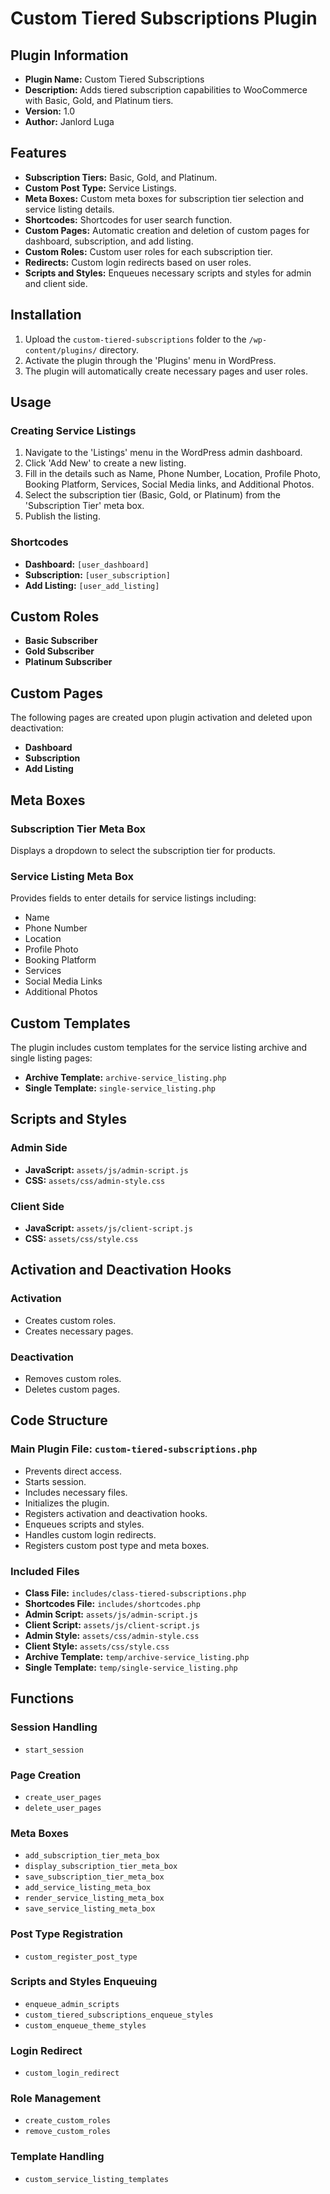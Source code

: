 # Custom Tiered Subscriptions Plugin

## Plugin Information
- **Plugin Name:** Custom Tiered Subscriptions
- **Description:** Adds tiered subscription capabilities to WooCommerce with Basic, Gold, and Platinum tiers.
- **Version:** 1.0
- **Author:** Janlord Luga

## Features
- **Subscription Tiers:** Basic, Gold, and Platinum.
- **Custom Post Type:** Service Listings.
- **Meta Boxes:** Custom meta boxes for subscription tier selection and service listing details.
- **Shortcodes:** Shortcodes for user search function.
- **Custom Pages:** Automatic creation and deletion of custom pages for dashboard, subscription, and add listing.
- **Custom Roles:** Custom user roles for each subscription tier.
- **Redirects:** Custom login redirects based on user roles.
- **Scripts and Styles:** Enqueues necessary scripts and styles for admin and client side.

## Installation
1. Upload the `custom-tiered-subscriptions` folder to the `/wp-content/plugins/` directory.
2. Activate the plugin through the 'Plugins' menu in WordPress.
3. The plugin will automatically create necessary pages and user roles.

## Usage
### Creating Service Listings
1. Navigate to the 'Listings' menu in the WordPress admin dashboard.
2. Click 'Add New' to create a new listing.
3. Fill in the details such as Name, Phone Number, Location, Profile Photo, Booking Platform, Services, Social Media links, and Additional Photos.
4. Select the subscription tier (Basic, Gold, or Platinum) from the 'Subscription Tier' meta box.
5. Publish the listing.

### Shortcodes
- **Dashboard:** `[user_dashboard]`
- **Subscription:** `[user_subscription]`
- **Add Listing:** `[user_add_listing]`

## Custom Roles
- **Basic Subscriber**
- **Gold Subscriber**
- **Platinum Subscriber**

## Custom Pages
The following pages are created upon plugin activation and deleted upon deactivation:
- **Dashboard**
- **Subscription**
- **Add Listing**

## Meta Boxes
### Subscription Tier Meta Box
Displays a dropdown to select the subscription tier for products.

### Service Listing Meta Box
Provides fields to enter details for service listings including:
- Name
- Phone Number
- Location
- Profile Photo
- Booking Platform
- Services
- Social Media Links
- Additional Photos

## Custom Templates
The plugin includes custom templates for the service listing archive and single listing pages:
- **Archive Template:** `archive-service_listing.php`
- **Single Template:** `single-service_listing.php`

## Scripts and Styles
### Admin Side
- **JavaScript:** `assets/js/admin-script.js`
- **CSS:** `assets/css/admin-style.css`

### Client Side
- **JavaScript:** `assets/js/client-script.js`
- **CSS:** `assets/css/style.css`

## Activation and Deactivation Hooks
### Activation
- Creates custom roles.
- Creates necessary pages.

### Deactivation
- Removes custom roles.
- Deletes custom pages.

## Code Structure
### Main Plugin File: `custom-tiered-subscriptions.php`
- Prevents direct access.
- Starts session.
- Includes necessary files.
- Initializes the plugin.
- Registers activation and deactivation hooks.
- Enqueues scripts and styles.
- Handles custom login redirects.
- Registers custom post type and meta boxes.

### Included Files
- **Class File:** `includes/class-tiered-subscriptions.php`
- **Shortcodes File:** `includes/shortcodes.php`
- **Admin Script:** `assets/js/admin-script.js`
- **Client Script:** `assets/js/client-script.js`
- **Admin Style:** `assets/css/admin-style.css`
- **Client Style:** `assets/css/style.css`
- **Archive Template:** `temp/archive-service_listing.php`
- **Single Template:** `temp/single-service_listing.php`

## Functions
### Session Handling
- `start_session`

### Page Creation
- `create_user_pages`
- `delete_user_pages`

### Meta Boxes
- `add_subscription_tier_meta_box`
- `display_subscription_tier_meta_box`
- `save_subscription_tier_meta_box`
- `add_service_listing_meta_box`
- `render_service_listing_meta_box`
- `save_service_listing_meta_box`

### Post Type Registration
- `custom_register_post_type`

### Scripts and Styles Enqueuing
- `enqueue_admin_scripts`
- `custom_tiered_subscriptions_enqueue_styles`
- `custom_enqueue_theme_styles`

### Login Redirect
- `custom_login_redirect`

### Role Management
- `create_custom_roles`
- `remove_custom_roles`

### Template Handling
- `custom_service_listing_templates`
